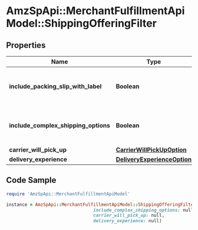 # AmzSpApi::MerchantFulfillmentApiModel::ShippingOfferingFilter

## Properties

Name | Type | Description | Notes
------------ | ------------- | ------------- | -------------
**include_packing_slip_with_label** | **Boolean** | When true, include a packing slip with the label. | [optional] 
**include_complex_shipping_options** | **Boolean** | When true, include complex shipping options. | [optional] 
**carrier_will_pick_up** | [**CarrierWillPickUpOption**](CarrierWillPickUpOption.md) |  | [optional] 
**delivery_experience** | [**DeliveryExperienceOption**](DeliveryExperienceOption.md) |  | [optional] 

## Code Sample

```ruby
require 'AmzSpApi::MerchantFulfillmentApiModel'

instance = AmzSpApi::MerchantFulfillmentApiModel::ShippingOfferingFilter.new(include_packing_slip_with_label: null,
                                 include_complex_shipping_options: null,
                                 carrier_will_pick_up: null,
                                 delivery_experience: null)
```


